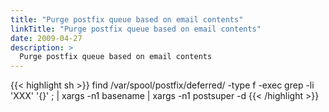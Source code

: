 ```yaml
---
title: "Purge postfix queue based on email contents"
linkTitle: "Purge postfix queue based on email contents"
date: 2009-04-27
description: >
  Purge postfix queue based on email contents
---
```



{{< highlight sh >}}
find /var/spool/postfix/deferred/ -type f -exec grep -li 'XXX' '{}' \; | xargs -n1 basename | xargs -n1 postsuper -d
{{< /highlight >}}

